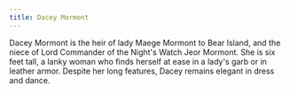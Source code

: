 ```yaml
---
title: Dacey Mormont
---
```


Dacey Mormont is the heir of lady Maege Mormont to Bear Island, and the niece of Lord Commander of the Night's Watch Jeor Mormont. She is six feet tall, a lanky woman who finds herself at ease in a lady's garb or in leather armor. Despite her long features, Dacey remains elegant in dress and dance.


